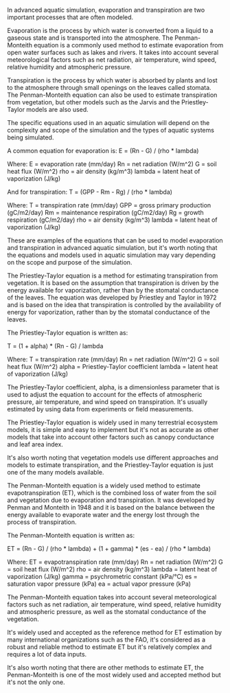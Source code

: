 In advanced aquatic simulation, evaporation and transpiration are two important processes that are often modeled.

Evaporation is the process by which water is converted from a liquid to a gaseous state and is transported into the atmosphere. The Penman-Monteith equation is a commonly used method to estimate evaporation from open water surfaces such as lakes and rivers. It takes into account several meteorological factors such as net radiation, air temperature, wind speed, relative humidity and atmospheric pressure.

Transpiration is the process by which water is absorbed by plants and lost to the atmosphere through small openings on the leaves called stomata. The Penman-Monteith equation can also be used to estimate transpiration from vegetation, but other models such as the Jarvis and the Priestley-Taylor models are also used.

The specific equations used in an aquatic simulation will depend on the complexity and scope of the simulation and the types of aquatic systems being simulated.

A common equation for evaporation is:
E = (Rn - G) / (rho * lambda)

Where:
E = evaporation rate (mm/day)
Rn = net radiation (W/m^2)
G = soil heat flux (W/m^2)
rho = air density (kg/m^3)
lambda = latent heat of vaporization (J/kg)

And for transpiration:
T = (GPP - Rm - Rg) / (rho * lambda)

Where:
T = transpiration rate (mm/day)
GPP = gross primary production (gC/m2/day)
Rm = maintenance respiration (gC/m2/day)
Rg = growth respiration (gC/m2/day)
rho = air density (kg/m^3)
lambda = latent heat of vaporization (J/kg)

These are examples of the equations that can be used to model evaporation and transpiration in advanced aquatic simulation, but it's worth noting that the equations and models used in aquatic simulation may vary depending on the scope and purpose of the simulation.








The Priestley-Taylor equation is a method for estimating transpiration from vegetation. It is based on the assumption that transpiration is driven by the energy available for vaporization, rather than by the stomatal conductance of the leaves. The equation was developed by Priestley and Taylor in 1972 and is based on the idea that transpiration is controlled by the availability of energy for vaporization, rather than by the stomatal conductance of the leaves.

The Priestley-Taylor equation is written as:

T = (1 + alpha) * (Rn - G) / lambda

Where:
T = transpiration rate (mm/day)
Rn = net radiation (W/m^2)
G = soil heat flux (W/m^2)
alpha = Priestley-Taylor coefficient
lambda = latent heat of vaporization (J/kg)

The Priestley-Taylor coefficient, alpha, is a dimensionless parameter that is used to adjust the equation to account for the effects of atmospheric pressure, air temperature, and wind speed on transpiration. It's usually estimated by using data from experiments or field measurements.

The Priestley-Taylor equation is widely used in many terrestrial ecosystem models, it is simple and easy to implement but it's not as accurate as other models that take into account other factors such as canopy conductance and leaf area index.

It's also worth noting that vegetation models use different approaches and models to estimate transpiration, and the Priestley-Taylor equation is just one of the many models available.





The Penman-Monteith equation is a widely used method to estimate evapotranspiration (ET), which is the combined loss of water from the soil and vegetation due to evaporation and transpiration. It was developed by Penman and Monteith in 1948 and it is based on the balance between the energy available to evaporate water and the energy lost through the process of transpiration.

The Penman-Monteith equation is written as:

ET = (Rn - G) / (rho * lambda) + (1 + gamma) * (es - ea) / (rho * lambda)

Where:
ET = evapotranspiration rate (mm/day)
Rn = net radiation (W/m^2)
G = soil heat flux (W/m^2)
rho = air density (kg/m^3)
lambda = latent heat of vaporization (J/kg)
gamma = psychrometric constant (kPa/°C)
es = saturation vapor pressure (kPa)
ea = actual vapor pressure (kPa)

The Penman-Monteith equation takes into account several meteorological factors such as net radiation, air temperature, wind speed, relative humidity and atmospheric pressure, as well as the stomatal conductance of the vegetation.

It's widely used and accepted as the reference method for ET estimation by many international organizations such as the FAO, it's considered as a robust and reliable method to estimate ET but it's relatively complex and requires a lot of data inputs.

It's also worth noting that there are other methods to estimate ET, the Penman-Monteith is one of the most widely used and accepted method but it's not the only one.




